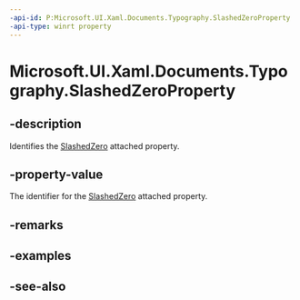 ```yaml
---
-api-id: P:Microsoft.UI.Xaml.Documents.Typography.SlashedZeroProperty
-api-type: winrt property
---
```


<!-- Property syntax
public Windows.UI.Xaml.DependencyProperty SlashedZeroProperty { get; }
-->

# Microsoft.UI.Xaml.Documents.Typography.SlashedZeroProperty

## -description
Identifies the [SlashedZero](/windows/winui/api/microsoft.ui.xaml.documents.typography#xaml-attached-properties) attached property.

## -property-value
The identifier for the [SlashedZero](/windows/winui/api/microsoft.ui.xaml.documents.typography#xaml-attached-properties) attached property.

## -remarks

## -examples

## -see-also
